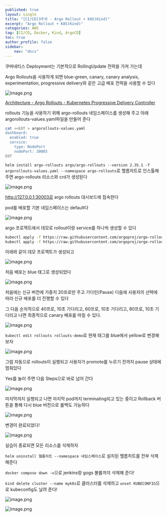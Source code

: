 ```yaml
---
published: true
layout: single
title: "[CI/CD]3주차 - Argo Rollout + K8S(Kind)"
excerpt: "Argo Rollout + K8S(Kind)"
categories: AWS
tag: [CI/CD, Docker, Kind, ArgoCD]
toc: true
author_profile: false
sidebar:
    nav: "docs"
---
```


쿠버네티스 Deployment는 기본적으로 RollingUpdate 전략을 가져 가는데

Argo Rollouts을 사용하게 되면 blue-green, canary, canary analysis, experimentation, progressive delivery와 같은 고급 배포 전략을 사용할 수 있다

![image.png](3%E1%84%8C%E1%85%AE%E1%84%8E%E1%85%A1%20-%20Argo%20Rollout%20+%20K8S(Kind)%2016438ead937a80f685aec5ff4bcfa1b6/image.png)

[Architecture - Argo Rollouts - Kubernetes Progressive Delivery Controller](https://argoproj.github.io/argo-rollouts/architecture/)

rollouts 기능을 사용하기 위해 argo-rollouts 네임스페이스를 생성해 주고 아래 argorollouts-values.yaml파일을 만들어 준다

```bash
cat <<EOT > argorollouts-values.yaml
dashboard:
  enabled: true
  service:
    type: NodePort
    nodePort: 30003
EOT
```

`helm install argo-rollouts argo/argo-rollouts --version 2.35.1 -f argorollouts-values.yaml --namespace argo-rollouts`로 헬름차트로 인스톨해 주면 argo-rollouts 리소스와 crd가 생성된다

![image.png](3%E1%84%8C%E1%85%AE%E1%84%8E%E1%85%A1%20-%20Argo%20Rollout%20+%20K8S(Kind)%2016438ead937a80f685aec5ff4bcfa1b6/image%201.png)

http://127.0.0.1:30003로 argo rollouts 대시보드에 접속한다

pod를 배포할 기본 네임스페이스는 default다

![image.png](3%E1%84%8C%E1%85%AE%E1%84%8E%E1%85%A1%20-%20Argo%20Rollout%20+%20K8S(Kind)%2016438ead937a80f685aec5ff4bcfa1b6/image%202.png)

argo 프로젝트에서 데모로 rollout이랑 service를 하나씩 생성할 수 있다

```bash
kubectl apply -f https://raw.githubusercontent.com/argoproj/argo-rollouts/master/docs/getting-started/basic/rollout.yaml
kubectl apply -f https://raw.githubusercontent.com/argoproj/argo-rollouts/master/docs/getting-started/basic/service.yaml
```

아래와 같이 데모 프로젝트가 생성되고

![image.png](3%E1%84%8C%E1%85%AE%E1%84%8E%E1%85%A1%20-%20Argo%20Rollout%20+%20K8S(Kind)%2016438ead937a80f685aec5ff4bcfa1b6/image%203.png)

처음 배포는 blue 태그로 생성되었다

![image.png](3%E1%84%8C%E1%85%AE%E1%84%8E%E1%85%A1%20-%20Argo%20Rollout%20+%20K8S(Kind)%2016438ead937a80f685aec5ff4bcfa1b6/image%204.png)

처음에는 신규 버전에 가중치 20프로만 주고 기다린(Pause) 다음에 사용자의 선택에 따라 신규 배포를 더 진행할 수 있다

그 다음 순차적으로 40프로, 10초 기다리고, 60프로, 10초 기다리고, 80프로, 10초 기다리고 나면 최종적으로 canary 배포를 마칠 수 있다.

![image.png](3%E1%84%8C%E1%85%AE%E1%84%8E%E1%85%A1%20-%20Argo%20Rollout%20+%20K8S(Kind)%2016438ead937a80f685aec5ff4bcfa1b6/image%205.png)

`kubectl edit rollouts rollouts-demo`로 현재 태그를 blue에서 yellow로 변경해 보자

![image.png](3%E1%84%8C%E1%85%AE%E1%84%8E%E1%85%A1%20-%20Argo%20Rollout%20+%20K8S(Kind)%2016438ead937a80f685aec5ff4bcfa1b6/image%206.png)

그럼 자동으로 rollouts이 실행되고 사용자가 promote를 누르기 전까지 pause 상태에 멈춰있다

Yes를 눌러 주면 다음 Steps으로 바로 넘어 간다

![image.png](3%E1%84%8C%E1%85%AE%E1%84%8E%E1%85%A1%20-%20Argo%20Rollout%20+%20K8S(Kind)%2016438ead937a80f685aec5ff4bcfa1b6/image%207.png)

마지막까지 실행되고 나면 마지막 pod까지 terminating되고 있는 중이고 Rollback 버튼을 통해 다시 blue 버전으로 롤백도 가능하다

![image.png](3%E1%84%8C%E1%85%AE%E1%84%8E%E1%85%A1%20-%20Argo%20Rollout%20+%20K8S(Kind)%2016438ead937a80f685aec5ff4bcfa1b6/image%208.png)

변경이 완료되었다!

![image.png](3%E1%84%8C%E1%85%AE%E1%84%8E%E1%85%A1%20-%20Argo%20Rollout%20+%20K8S(Kind)%2016438ead937a80f685aec5ff4bcfa1b6/image%209.png)

실습이 종료되면 모든 리소스를 삭제하자

`helm uninstall 헬름차트 --namespace 네임스페이스`로 설치된 헬름차트를 전부 삭제 해준다

`docker compose down -v`으로 jenkins랑 gogs 볼륨까지 삭제해 준다!

`kind delete cluster --name myk8s`로 클러스터를 삭제하고 `unset KUBECONFIG`으로 kubeconfig도 날려 준다!

![image.png](3%E1%84%8C%E1%85%AE%E1%84%8E%E1%85%A1%20-%20Argo%20Rollout%20+%20K8S(Kind)%2016438ead937a80f685aec5ff4bcfa1b6/image%2010.png)

![image.png](3%E1%84%8C%E1%85%AE%E1%84%8E%E1%85%A1%20-%20Argo%20Rollout%20+%20K8S(Kind)%2016438ead937a80f685aec5ff4bcfa1b6/image%2011.png)
